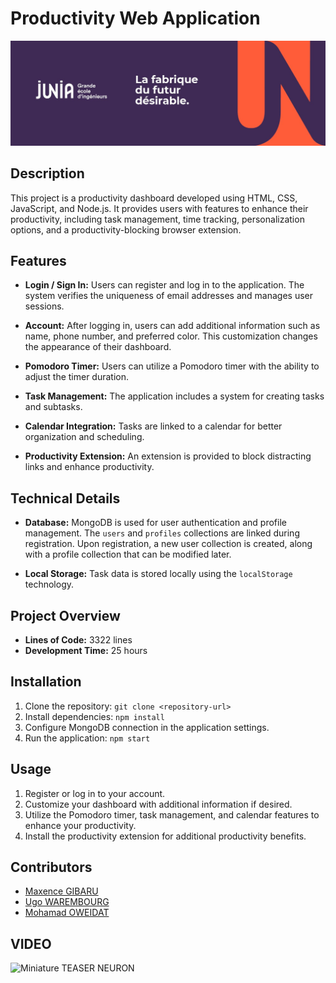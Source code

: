 # Productivity Web Application

![Junia Banner](/public/assets/images/junia_banner.jpeg "Junia Banner")

## Description

This project is a productivity dashboard developed using HTML, CSS, JavaScript, and Node.js. It provides users with features to enhance their productivity, including task management, time tracking, personalization options, and a productivity-blocking browser extension.

## Features

- **Login / Sign In:** Users can register and log in to the application. The system verifies the uniqueness of email addresses and manages user sessions.
  
- **Account:** After logging in, users can add additional information such as name, phone number, and preferred color. This customization changes the appearance of their dashboard.

- **Pomodoro Timer:** Users can utilize a Pomodoro timer with the ability to adjust the timer duration.

- **Task Management:** The application includes a system for creating tasks and subtasks.

- **Calendar Integration:** Tasks are linked to a calendar for better organization and scheduling.

- **Productivity Extension:** An extension is provided to block distracting links and enhance productivity.

## Technical Details

- **Database:** MongoDB is used for user authentication and profile management. The `users` and `profiles` collections are linked during registration. Upon registration, a new user collection is created, along with a profile collection that can be modified later.

- **Local Storage:** Task data is stored locally using the `localStorage` technology.

## Project Overview

- **Lines of Code:** 3322 lines
- **Development Time:** 25 hours

## Installation

1. Clone the repository: `git clone <repository-url>`
2. Install dependencies: `npm install`
3. Configure MongoDB connection in the application settings.
4. Run the application: `npm start`

## Usage

1. Register or log in to your account.
2. Customize your dashboard with additional information if desired.
3. Utilize the Pomodoro timer, task management, and calendar features to enhance your productivity.
4. Install the productivity extension for additional productivity benefits.

## Contributors

- [Maxence GIBARU](maxence.gibaru@student.junia.com)
- [Ugo WAREMBOURG](maxence.gibaru@student.junia.com)
- [Mohamad OWEIDAT](mohamad.oweidat@student.junia.com)

## VIDEO

![Miniature TEASER NEURON](/public/assets/images/miniatures "Minia Neuron")
